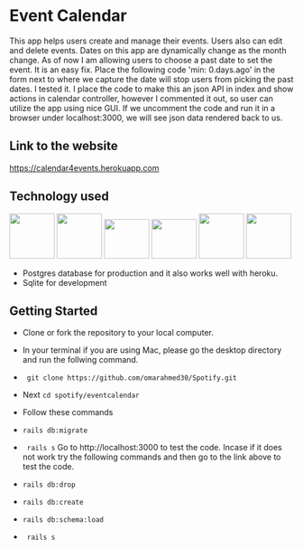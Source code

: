 # Event Calendar
This app helps users create and manage their events. Users also can edit and delete events. Dates on this app are dynamically change as the month change. As of now I am allowing users to choose a past date to set the event. It is an easy fix. Place the following code 'min: 0.days.ago' in the form next to where we capture the date will stop users from picking the past dates. I tested it. I place the code to make this an json API in index and show actions in calendar controller, however I commented it out, so user can utilize the app using nice GUI. If we uncomment the code and run it in a browser under localhost:3000, we will see json data rendered back to us.

## Link to the website
https://calendar4events.herokuapp.com

## Technology used

<img src="http://www.asti.co.in/wp-content/uploads/2017/01/html_icon.png" height="80px"  width="80px"> <img src="http://icons.iconarchive.com/icons/graphics-vibe/developer/256/css-icon.png" height="80px"  width="80px"> <img src="https://bilalamjad.net/wp-content/uploads/2015/07/bs.png" height="70px"  width="80px"> <img src="http://www.agiratech.com/wp-content/uploads/2017/09/Image-3.jpg" height="70px" width="80px"> <img src="https://images.g2crowd.com/uploads/product/image/social_landscape/social_landscape_1489695931/postgresql.png"  height="80px" width="80px"> <img src="https://upload.wikimedia.org/wikipedia/commons/thumb/3/38/SQLite370.svg/1280px-SQLite370.svg.png"  height="80px" width="80px">

* Postgres database for production and it also works well with heroku.
* Sqlite for development

## Getting Started
* Clone or fork the repository to your local computer.
* In your terminal if you are using Mac, please go the desktop directory and run the follwing command.
* ` git clone https://github.com/omarahmed30/Spotify.git`
* Next ` cd spotify/eventcalendar `
* Follow these commands
* `rails db:migrate`
* ` rails s`
Go to http://localhost:3000 to test the code.
Incase if it does not work try the following commands and then go to the link above to test the code.

* `rails db:drop`
* `rails db:create`
* `rails db:schema:load`
* ` rails s`



